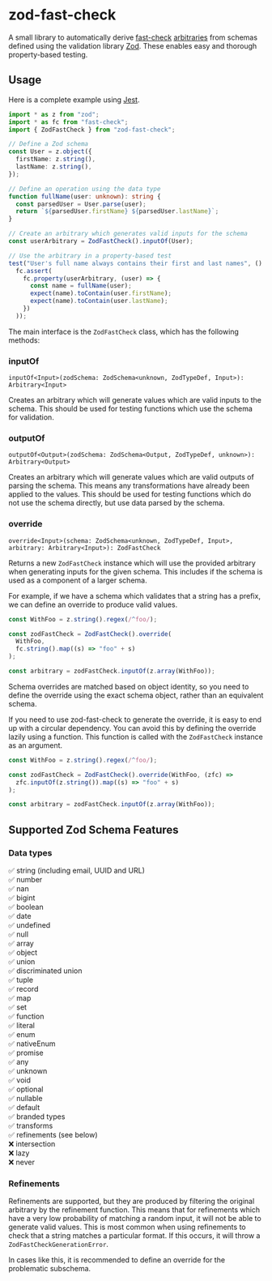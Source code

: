# zod-fast-check

A small library to automatically derive [fast-check](https://github.com/dubzzz/fast-check) [arbitraries](https://github.com/dubzzz/fast-check/blob/master/documentation/Arbitraries.md) from schemas defined using the validation library [Zod](https://github.com/colinhacks/zod). These enables easy and thorough property-based testing.

## Usage

Here is a complete example using [Jest](https://jestjs.io/).

```ts
import * as z from "zod";
import * as fc from "fast-check";
import { ZodFastCheck } from "zod-fast-check";

// Define a Zod schema
const User = z.object({
  firstName: z.string(),
  lastName: z.string(),
});

// Define an operation using the data type
function fullName(user: unknown): string {
  const parsedUser = User.parse(user);
  return `${parsedUser.firstName} ${parsedUser.lastName}`;
}

// Create an arbitrary which generates valid inputs for the schema
const userArbitrary = ZodFastCheck().inputOf(User);

// Use the arbitrary in a property-based test
test("User's full name always contains their first and last names", () =>
  fc.assert(
    fc.property(userArbitrary, (user) => {
      const name = fullName(user);
      expect(name).toContain(user.firstName);
      expect(name).toContain(user.lastName);
    })
  ));
```

The main interface is the `ZodFastCheck` class, which has the following methods:

### inputOf

`inputOf<Input>(zodSchema: ZodSchema<unknown, ZodTypeDef, Input>): Arbitrary<Input>`

Creates an arbitrary which will generate values which are valid inputs to the schema. This should be used for testing functions which use the schema for validation.

### outputOf

`outputOf<Output>(zodSchema: ZodSchema<Output, ZodTypeDef, unknown>): Arbitrary<Output>`

Creates an arbitrary which will generate values which are valid outputs of parsing the schema. This means any transformations have already been applied to the values. This should be used for testing functions which do not use the schema directly, but use data parsed by the schema.

### override

`override<Input>(schema: ZodSchema<unknown, ZodTypeDef, Input>, arbitrary: Arbitrary<Input>): ZodFastCheck`

Returns a new `ZodFastCheck` instance which will use the provided arbitrary when generating inputs for the given schema. This includes if the schema is used as a component of a larger schema.

For example, if we have a schema which validates that a string has a prefix, we can define an override to produce valid values.

```ts
const WithFoo = z.string().regex(/^foo/);

const zodFastCheck = ZodFastCheck().override(
  WithFoo,
  fc.string().map((s) => "foo" + s)
);

const arbitrary = zodFastCheck.inputOf(z.array(WithFoo));
```

Schema overrides are matched based on object identity, so you need to define the override using the exact schema object, rather than an equivalent schema.

If you need to use zod-fast-check to generate the override, it is easy to end up with a circular dependency. You can avoid this by defining the override lazily using a function. This function is called with the `ZodFastCheck` instance as an argument.

```ts
const WithFoo = z.string().regex(/^foo/);

const zodFastCheck = ZodFastCheck().override(WithFoo, (zfc) =>
  zfc.inputOf(z.string()).map((s) => "foo" + s)
);

const arbitrary = zodFastCheck.inputOf(z.array(WithFoo));
```

## Supported Zod Schema Features

### Data types

✅ string (including email, UUID and URL)  
✅ number  
✅ nan  
✅ bigint  
✅ boolean  
✅ date  
✅ undefined  
✅ null  
✅ array  
✅ object  
✅ union  
✅ discriminated union  
✅ tuple  
✅ record  
✅ map  
✅ set  
✅ function  
✅ literal  
✅ enum  
✅ nativeEnum  
✅ promise  
✅ any  
✅ unknown  
✅ void  
✅ optional  
✅ nullable  
✅ default  
✅ branded types  
✅ transforms  
✅ refinements (see below)  
❌ intersection  
❌ lazy  
❌ never

### Refinements

Refinements are supported, but they are produced by filtering the original arbitrary by the refinement function. This means that for refinements which have a very low probability of matching a random input, it will not be able to generate valid values. This is most common when using refinements to check that a string matches a particular format. If this occurs, it will throw a `ZodFastCheckGenerationError`.

In cases like this, it is recommended to define an override for the problematic subschema.
